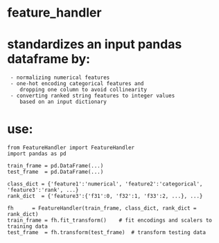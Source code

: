 # feature_handler
#
#	standardizes an input pandas dataframe by:
	 - normalizing numerical features
	 - one-hot encoding categorical features and 
	 	dropping one column to avoid collinearity
	 - converting ranked string features to integer values
	 	based on an input dictionary

# use:

	from FeatureHandler import FeatureHandler
	import pandas as pd

	train_frame = pd.DataFrame(...)
	test_frame  = pd.DataFrame(...)

	class_dict = {'feature1':'numerical', 'feature2':'categorical', 'feature3':'rank', ...}
	rank_dict  = {'feature3':{'f31':0, 'f32':1, 'f33':2, ...}, ...}

	fh 	    = FeatureHandler(train_frame, class_dict, rank_dict = rank_dict)
	train_frame = fh.fit_transform()	# fit encodings and scalers to training data
	test_frame  = fh.transform(test_frame)	# transform testing data

